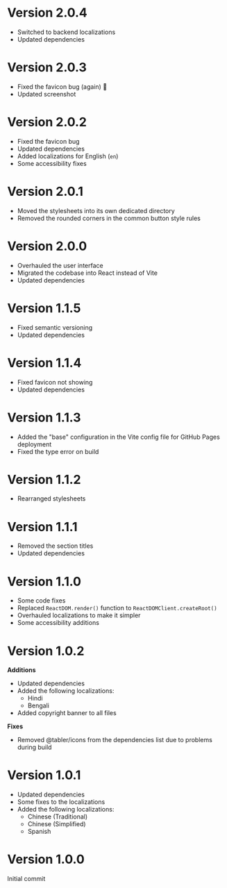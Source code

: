 # Version 2.0.4

-   Switched to backend localizations
-   Updated dependencies

# Version 2.0.3

-   Fixed the favicon bug (again) 🗿
-   Updated screenshot

# Version 2.0.2

-   Fixed the favicon bug
-   Updated dependencies
-   Added localizations for English (`en`)
-   Some accessibility fixes

# Version 2.0.1

-   Moved the stylesheets into its own dedicated directory
-   Removed the rounded corners in the common button style rules

# Version 2.0.0

-   Overhauled the user interface
-   Migrated the codebase into React instead of Vite
-   Updated dependencies

# Version 1.1.5

-   Fixed semantic versioning
-   Updated dependencies

# Version 1.1.4

-   Fixed favicon not showing
-   Updated dependencies

# Version 1.1.3

-   Added the "base" configuration in the Vite config file for GitHub Pages deployment
-   Fixed the type error on build

# Version 1.1.2

-   Rearranged stylesheets

# Version 1.1.1

-   Removed the section titles
-   Updated dependencies

# Version 1.1.0

-   Some code fixes
-   Replaced `ReactDOM.render()` function to `ReactDOMClient.createRoot()`
-   Overhauled localizations to make it simpler
-   Some accessibility additions

# Version 1.0.2

**Additions**

-   Updated dependencies
-   Added the following localizations:
    -   Hindi
    -   Bengali
-   Added copyright banner to all files

**Fixes**

-   Removed @tabler/icons from the dependencies list due to problems during build

# Version 1.0.1

-   Updated dependencies
-   Some fixes to the localizations
-   Added the following localizations:
    -   Chinese (Traditional)
    -   Chinese (Simplified)
    -   Spanish

# Version 1.0.0

Initial commit
